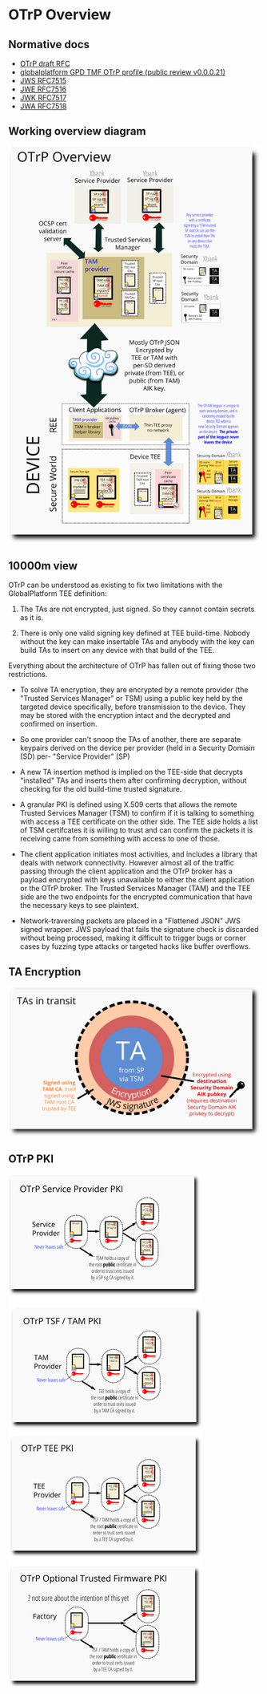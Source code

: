 # OTrP Overview

## Normative docs

 - [OTrP draft RFC](https://datatracker.ietf.org/doc/draft-ietf-teep-opentrustprotocol/?include_text=1)
 - [globalplatform GPD TMF OTrP profile (public review v0.0.0.21)](https://globalplatform.org/wp-content/uploads/2018/11/GPD_TMF_OTrP_Profile_v0.0.0.21_PublicReview.pdf)
 - [JWS RFC7515](https://tools.ietf.org/html/rfc7515)
 - [JWE RFC7516](https://tools.ietf.org/html/rfc7516)
 - [JWK RFC7517](https://tools.ietf.org/html/rfc7517)
 - [JWA RFC7518](https://tools.ietf.org/html/rfc7518)

## Working overview diagram

![Overview](./otrp-overview.png)

## 10000m view

OTrP can be understood as existing to fix two limitations with the
GlobalPlatform TEE definition:

 1. The TAs are not encrypted, just signed.  So they cannot contain secrets
    as it is.

 2. There is only one valid signing key defined at TEE build-time.  Nobody
    without the key can make insertable TAs and anybody with the key can
    build TAs to insert on any device with that build of the TEE.

Everything about the architecture of OTrP has fallen out of fixing those
two restrictions.

 - To solve TA encryption, they are encrypted by a remote provider (the
   "Trusted Services Manager" or TSM) using a public key held by the targeted
   device specifically, before transmission to the device.  They may be stored
   with the encryption intact and the decrypted and confirmed on insertion.

 - So one provider can't snoop the TAs of another, there are separate
   keypairs derived on the device per provider (held in a Security Domiain (SD)
   per- "Service Provider" (SP)

 - A new TA insertion method is implied on the TEE-side that decrypts "installed"
   TAs and inserts them after confirming decryption, without checking for the
   old build-time trusted signature.

 - A granular PKI is defined using X.509 certs that allows the remote Trusted
   Services Manager (TSM) to confirm if it is talking to something with access
   a TEE certificate on the other side.  The TEE side holds a list of TSM
   certifcates it is willing to trust and can confirm the packets it is receiving
   came from something with access to one of those.

 - The client application initiates most activities, and includes a library that
   deals with network connectivity.  However almost all of the traffic passing
   through the client application and the OTrP broker has a payload encrypted with
   keys unavailable to either the client application or the OTrP broker.  The
   Trusted Services Manager (TAM) and the TEE side are the two endpoints for the
   encrypted communication that have the necessary keys to see plaintext.

 - Network-traversing packets are placed in a "Flattened JSON" JWS signed wrapper.
   JWS payload that fails the signature check is discarded without being processed,
   making it difficult to trigger bugs or corner cases by fuzzing type attacks or
   targeted hacks like buffer overflows.

## TA Encryption

![TA in transit](./otrp-ta-in-transit.png)

## OTrP PKI

![OTrP PKI](./otrp-pki.png)

